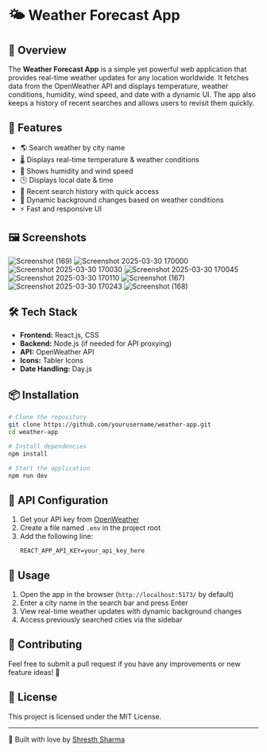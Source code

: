 # 🌤 Weather Forecast App

## 📌 Overview
The **Weather Forecast App** is a simple yet powerful web application that provides real-time weather updates for any location worldwide. It fetches data from the OpenWeather API and displays temperature, weather conditions, humidity, wind speed, and date with a dynamic UI. The app also keeps a history of recent searches and allows users to revisit them quickly.

## 🚀 Features
- 🌎 Search weather by city name
- 🌡 Displays real-time temperature & weather conditions
- 💨 Shows humidity and wind speed
- 🕒 Displays local date & time
- 📜 Recent search history with quick access
- 🎨 Dynamic background changes based on weather conditions
- ⚡ Fast and responsive UI

## 🖼 Screenshots
![Screenshot (169)](https://github.com/user-attachments/assets/2741d180-3c8f-49ca-bf1d-d1ef2dddeead)
![Screenshot 2025-03-30 170000](https://github.com/user-attachments/assets/3dd7c5d0-1cac-4d26-a617-d587132b581b)
![Screenshot 2025-03-30 170030](https://github.com/user-attachments/assets/923ada64-4db4-45af-ab45-3c0a92f20f32)
![Screenshot 2025-03-30 170045](https://github.com/user-attachments/assets/8a968b69-62f1-4dce-a3a9-c2a418bd0ad4)
![Screenshot 2025-03-30 170110](https://github.com/user-attachments/assets/3632ef40-ec6d-481c-83d4-13ff3025b0cb)
![Screenshot (167)](https://github.com/user-attachments/assets/004fd796-e58f-49f1-82c2-f3f63ba258fd)
![Screenshot 2025-03-30 170243](https://github.com/user-attachments/assets/5020ab5c-8907-4d9e-b90f-856b159c9147)
![Screenshot (168)](https://github.com/user-attachments/assets/1e4a9780-b0fc-456f-a98c-c06bd9602bfa)

## 🛠 Tech Stack
- **Frontend:** React.js, CSS
- **Backend:** Node.js (if needed for API proxying)
- **API:** OpenWeather API
- **Icons:** Tabler Icons
- **Date Handling:** Day.js

## 📦 Installation
```sh
# Clone the repository
git clone https://github.com/yourusername/weather-app.git
cd weather-app

# Install dependencies
npm install

# Start the application
npm run dev
```

## 🔑 API Configuration
1. Get your API key from [OpenWeather](https://openweathermap.org/)
2. Create a file named `.env` in the project root
3. Add the following line:
   ```env
   REACT_APP_API_KEY=your_api_key_here
   ```

## 📌 Usage
1. Open the app in the browser (`http://localhost:5173/` by default)
2. Enter a city name in the search bar and press Enter
3. View real-time weather updates with dynamic background changes
4. Access previously searched cities via the sidebar

## 🤝 Contributing
Feel free to submit a pull request if you have any improvements or new feature ideas! 🚀

## 📜 License
This project is licensed under the MIT License.

---
💙 Built with love by [Shresth Sharma](https://github.com/Shresth88)

